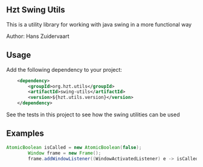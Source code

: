 ## Hzt Swing Utils

This is a utility library for working with java swing in a more functional way

Author: Hans Zuidervaart

## Usage
Add the following dependency to your project:
````xml
    <dependency>
        <groupId>org.hzt.utils</groupId>
        <artifactId>swing-utils</artifactId>
        <version>${hzt.utils.version}</version>
    </dependency>
````

See the tests in this project to see how the swing utilities can be used

## Examples
````java
AtomicBoolean isCalled = new AtomicBoolean(false);
        Window frame = new Frame();
        frame.addWindowListener((WindowActivatedListener) e -> isCalled.set(true));
````
